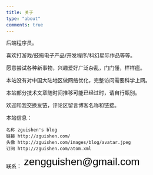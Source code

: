 ```yaml
---
title: 关于
type: "about"
comments: true
---
```


后端程序员。

喜欢打游戏/鼓捣电子产品/开发程序/科幻星际作品等等。

愿意尝试各种新事物，兴趣爱好广泛杂乱，门门懂，样样瘟。

本站没有对中国大陆地区做网络优化，完整访问需要科学上网。

本站部分技术文章随时间推移可能已经过时，请自行甄别。

欢迎和我交换友链，评论区留言博客名称和链接。

本站信息：

```
名称 zguishen's blog
链接 http://zguishen.com/
头像 http://zguishen.com/images/blog/avatar.jpeg
订阅 http://zguishen.com/atom.xml
```

联系：
<img src="/../images/blog/mail.png" style="margin: unset;">
